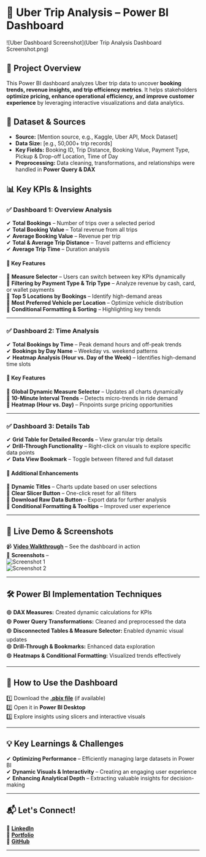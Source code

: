 # 🚖 Uber Trip Analysis – Power BI Dashboard  

![Uber Dashboard Screenshot](Uber Trip Analysis Dashboard Screenshot.png)  

## 📌 Project Overview  
This Power BI dashboard analyzes Uber trip data to uncover **booking trends, revenue insights, and trip efficiency metrics**. It helps stakeholders **optimize pricing, enhance operational efficiency, and improve customer experience** by leveraging interactive visualizations and data analytics.  

## 📂 Dataset & Sources  
- **Source:** [Mention source, e.g., Kaggle, Uber API, Mock Dataset]  
- **Data Size:** [e.g., 50,000+ trip records]  
- **Key Fields:** Booking ID, Trip Distance, Booking Value, Payment Type, Pickup & Drop-off Location, Time of Day  
- **Preprocessing:** Data cleaning, transformations, and relationships were handled in **Power Query & DAX**  

## 📊 Key KPIs & Insights  

### ✅ Dashboard 1: Overview Analysis  
✔ **Total Bookings** – Number of trips over a selected period  
✔ **Total Booking Value** – Total revenue from all trips  
✔ **Average Booking Value** – Revenue per trip  
✔ **Total & Average Trip Distance** – Travel patterns and efficiency  
✔ **Average Trip Time** – Duration analysis  

#### 🔹 Key Features  
🔸 **Measure Selector** – Users can switch between key KPIs dynamically  
🔸 **Filtering by Payment Type & Trip Type** – Analyze revenue by cash, card, or wallet payments  
🔸 **Top 5 Locations by Bookings** – Identify high-demand areas  
🔸 **Most Preferred Vehicle per Location** – Optimize vehicle distribution  
🔸 **Conditional Formatting & Sorting** – Highlighting key trends  

---

### ✅ Dashboard 2: Time Analysis  
✔ **Total Bookings by Time** – Peak demand hours and off-peak trends  
✔ **Bookings by Day Name** – Weekday vs. weekend patterns  
✔ **Heatmap Analysis (Hour vs. Day of the Week)** – Identifies high-demand time slots  

#### 🔹 Key Features  
🔸 **Global Dynamic Measure Selector** – Updates all charts dynamically  
🔸 **10-Minute Interval Trends** – Detects micro-trends in ride demand  
🔸 **Heatmap (Hour vs. Day)** – Pinpoints surge pricing opportunities  

---

### ✅ Dashboard 3: Details Tab  
✔ **Grid Table for Detailed Records** – View granular trip details  
✔ **Drill-Through Functionality** – Right-click on visuals to explore specific data points  
✔ **Data View Bookmark** – Toggle between filtered and full dataset  

#### 🔹 Additional Enhancements  
🔹 **Dynamic Titles** – Charts update based on user selections  
🔹 **Clear Slicer Button** – One-click reset for all filters  
🔹 **Download Raw Data Button** – Export data for further analysis  
🔹 **Conditional Formatting & Tooltips** – Improved user experience  

---

## 🎥 Live Demo & Screenshots  
📹 **[Video Walkthrough](your-video-link-here)** – See the dashboard in action  
📸 **Screenshots** –  
![Screenshot 1](your-image-url-here)  
![Screenshot 2](your-image-url-here)  

---

## 🛠 Power BI Implementation Techniques  
🟢 **DAX Measures:** Created dynamic calculations for KPIs  
🟢 **Power Query Transformations:** Cleaned and preprocessed the data  
🟢 **Disconnected Tables & Measure Selector:** Enabled dynamic visual updates  
🟢 **Drill-Through & Bookmarks:** Enhanced data exploration  
🟢 **Heatmaps & Conditional Formatting:** Visualized trends effectively  

---

## 🚀 How to Use the Dashboard  
1️⃣ Download the **[.pbix file](your-file-link-here)** (if available)  
2️⃣ Open it in **Power BI Desktop**  
3️⃣ Explore insights using slicers and interactive visuals  

---

## 💡 Key Learnings & Challenges  
✔ **Optimizing Performance** – Efficiently managing large datasets in Power BI  
✔ **Dynamic Visuals & Interactivity** – Creating an engaging user experience  
✔ **Enhancing Analytical Depth** – Extracting valuable insights for decision-making  

---

## 📬 Let's Connect!  
🔗 **[LinkedIn](your-linkedin-link)**  
🔗 **[Portfolio](your-portfolio-link)**  
🔗 **[GitHub](your-github-profile)**  

---

